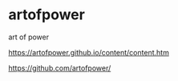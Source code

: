 # artofpower
art of power

https://artofpower.github.io/content/content.htm

https://github.com/artofpower/